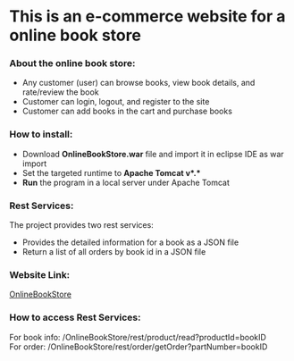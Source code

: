 # This is an e-commerce website for a online book store
<h3>About the online book store:</h3>
<ul><li>Any customer (user) can browse books, view book details, and rate/review the book</li>
  <li>Customer can login, logout, and register to the site</li>
  <li>Customer can add books in the cart and purchase books</li>
  </ul>
<h3>How to install:</h3>
<ul><li>Download <b>OnlineBookStore.war</b> file and import it in eclipse IDE as war import</li>
  <li>Set the targeted runtime to <b>Apache Tomcat v*.*</b></li>
  <li><b>Run</b> the program in a local server under Apache Tomcat</li>
 </ul>
<h3>Rest Services:</h3>
The project provides two rest services:
<ul><li>Provides the detailed information for a book as a JSON file</li>
  <li>Return a list of all orders by book id in a JSON file</li>
</ul>
<h3>Website Link:</h3>
<a href="http://onlinebookstore-env.eba-42xvspih.us-west-2.elasticbeanstalk.com/OnlineBookStore">OnlineBookStore</a>
 <h3>How to access <b>Rest Services:</b></h3>
  For book info: /OnlineBookStore/rest/product/read?productId=bookID <br/>
  For order: /OnlineBookStore/rest/order/getOrder?partNumber=bookID 
